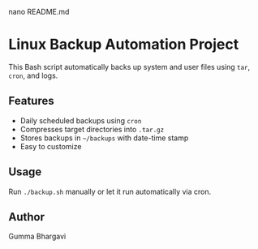 nano README.md
# Linux Backup Automation Project

This Bash script automatically backs up system and user files using `tar`, `cron`, and logs.

## Features
- Daily scheduled backups using `cron`
- Compresses target directories into `.tar.gz`
- Stores backups in `~/backups` with date-time stamp
- Easy to customize

## Usage
Run `./backup.sh` manually or let it run automatically via cron.

## Author
Gumma Bhargavi


